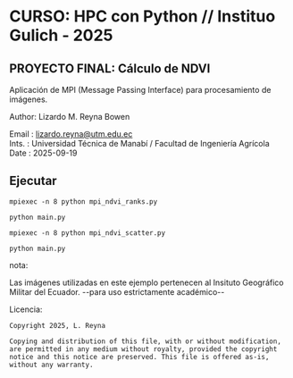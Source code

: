 # CURSO: HPC con Python // Instituo Gulich - 2025
## PROYECTO FINAL: Cálculo de NDVI

Aplicación de MPI (Message Passing Interface) para procesamiento de imágenes. 

Author: Lizardo M. Reyna Bowen

Email : lizardo.reyna@utm.edu.ec\
Ints. : Universidad Técnica de Manabí / Facultad de Ingeniería Agrícola\
Date  : 2025-09-19

## Ejecutar
```
mpiexec -n 8 python mpi_ndvi_ranks.py

python main.py

mpiexec -n 8 python mpi_ndvi_scatter.py

python main.py
```


nota:

Las imágenes utilizadas en este ejemplo pertenecen al Insituto Geográfico Militar del Ecuador.
                            --para uso estrictamente académico--

Licencia:

    Copyright 2025, L. Reyna

    Copying and distribution of this file, with or without modification,
    are permitted in any medium without royalty, provided the copyright
    notice and this notice are preserved. This file is offered as-is,
    without any warranty.







